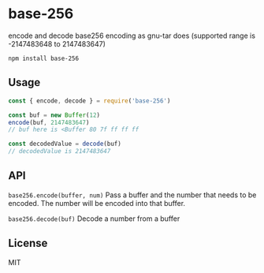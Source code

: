 # base-256

encode and decode base256 encoding  as gnu-tar does (supported range is -2147483648 to 2147483647)

```
npm install base-256
```

## Usage

``` js
const { encode, decode } = require('base-256')

const buf = new Buffer(12)
encode(buf, 2147483647)
// buf here is <Buffer 80 7f ff ff ff

const decodedValue = decode(buf)
// decodedValue is 2147483647
```

## API
`base256.encode(buffer, num)`
Pass a buffer and the number that needs to be encoded. The number will be encoded into that buffer.

`base256.decode(buf)`
Decode a number from a buffer

## License

MIT
